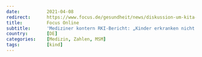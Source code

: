 ```yaml
---
date:          2021-04-08
redirect:      https://www.focus.de/gesundheit/news/diskussion-um-kita-und-schulschliessungen-kinderaerzte-kontern-rki-bericht-kinder-erkranken-nicht-ueberproportional-an-covid-19_id_13168328.html
title:         Focus Online
subtitle:      'Mediziner kontern RKI-Bericht: „Kinder erkranken nicht überproportional an Covid-19“'
country:       [DE]
categories:    [Medizin, Zahlen, MSM]
tags:          [kind]
---
```

